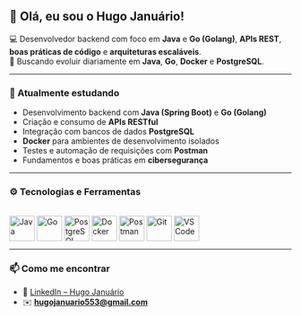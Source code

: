 ## 👋 Olá, eu sou o Hugo Januário!

💻 Desenvolvedor backend com foco em **Java** e **Go (Golang)**, **APIs REST**, **boas práticas de código** e **arquiteturas escaláveis**.  
🚀 Buscando evoluir diariamente em **Java**, **Go**, **Docker** e **PostgreSQL**.

---

### 🧠 Atualmente estudando
- Desenvolvimento backend com **Java (Spring Boot)** e **Go (Golang)**  
- Criação e consumo de **APIs RESTful**  
- Integração com bancos de dados **PostgreSQL**  
- **Docker** para ambientes de desenvolvimento isolados  
- Testes e automação de requisições com **Postman**  
- Fundamentos e boas práticas em **cibersegurança**

---

### ⚙️ Tecnologias e Ferramentas
<div style="display: inline_block"><br>
  <img align="center" alt="Java" height="45" width="45" src="https://cdn.jsdelivr.net/gh/devicons/devicon/icons/java/java-original.svg">
  <img align="center" alt="Go" height="45" width="45" src="https://cdn.jsdelivr.net/gh/devicons/devicon/icons/go/go-original.svg">
  <img align="center" alt="PostgreSQL" height="45" width="45" src="https://cdn.jsdelivr.net/gh/devicons/devicon/icons/postgresql/postgresql-original.svg">
  <img align="center" alt="Docker" height="45" width="45" src="https://cdn.jsdelivr.net/gh/devicons/devicon/icons/docker/docker-original.svg">
  <img align="center" alt="Postman" height="45" width="45" src="https://cdn.jsdelivr.net/gh/devicons/devicon/icons/postman/postman-original.svg">
  <img align="center" alt="Git" height="45" width="45" src="https://cdn.jsdelivr.net/gh/devicons/devicon/icons/git/git-original.svg">
  <img align="center" alt="VSCode" height="45" width="45" src="https://cdn.jsdelivr.net/gh/devicons/devicon/icons/vscode/vscode-original.svg">
</div>

---

### 📫 Como me encontrar
- 💼 [LinkedIn – Hugo Januário](https://www.linkedin.com/in/hugo-janu%C3%A1rio-679706244/)  
- ✉️ **hugojanuario553@gmail.com**

